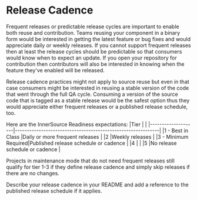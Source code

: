 # Release Cadence

Frequent releases or predictable release cycles are important to enable both reuse and
contribution. Teams reusing your component in a binary form would be interested in getting the
latest feature or bug fixes and would appreciate daily or weekly releases. If you cannot support
frequent releases then at least the release cycles should be predictable so that consumers would
know when to expect an update. If you open your repository for contribution then contributors
will also be interested in knowing when the feature they've enabled will be released.

Release cadence practices might not apply to source reuse but even in that case consumers might
be interested in reusing a stable version of the code that went through the full QA cycle.
Consuming a version of the source code that is tagged as a stable release would be the safest
option thus they would appreciate either frequent releases or a published release schedule, too.

Here are the InnerSource Readiness expectations:
|Tier                |                                                             |
|--------------------|-------------------------------------------------------------|
|1 - Best in Class   |Daily or more frequent releases                              |
|2                   |Weekly releases                                              |
|3 - Minimum Required|Published release schedule or cadence                        |
|4                   |                                                             |
|5                   |No release schedule or cadence                               |

Projects in maintenance  mode that do not need frequent releases still qualify for tier 1-3 if
they define release cadence and simply skip releases if there are no changes.

Describe your release cadence in your README and add a reference to the
published release schedule if it applies.

